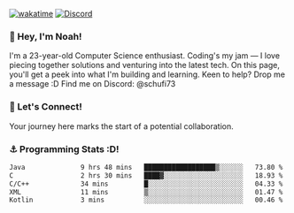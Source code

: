 [![wakatime](https://wakatime.com/badge/user/018b5c7c-fde2-4105-aa96-f5c758abb0a2.svg)](https://wakatime.com/@018b5c7c-fde2-4105-aa96-f5c758abb0a2)
[![Discord](https://img.shields.io/badge/Discord-5865F2?style=flat&logo=discord&logoColor=white)](https://discord.gg/eAW8AGXaGu)



### 👋 Hey, I'm Noah!
I'm a 23-year-old Computer Science enthusiast. Coding's my jam — I love piecing together solutions and venturing into the latest tech. On this page, you'll get a peek into what I'm building and learning. Keen to help? Drop me a message :D 
Find me on Discord: @schufi73

### 🤝 Let's Connect!
Your journey here marks the start of a potential collaboration.

### ⚓ Programming Stats :D!
<!--START_SECTION:waka-->

```txt
Java              9 hrs 48 mins   ██████████████████▒░░░░░░   73.80 %
C                 2 hrs 30 mins   ████▓░░░░░░░░░░░░░░░░░░░░   18.93 %
C/C++             34 mins         █░░░░░░░░░░░░░░░░░░░░░░░░   04.33 %
XML               11 mins         ▒░░░░░░░░░░░░░░░░░░░░░░░░   01.47 %
Kotlin            3 mins          ░░░░░░░░░░░░░░░░░░░░░░░░░   00.46 %
```

<!--END_SECTION:waka-->
